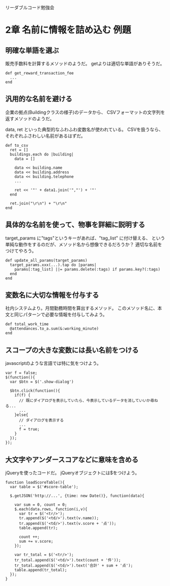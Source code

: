 リーダブルコード勉強会


# 2章 名前に情報を詰め込む 例題


## 明確な単語を選ぶ

販売手数料を計算するメソッドのようだ。
getよりは適切な単語がありそうだ。

```
def get_reward_transaction_fee
  ...
end
```


## 汎用的な名前を避ける

企業の拠点(Buildingクラスの様子)のデータから、
CSVフォーマットの文字列を返すメソッドのようだ。

data, ret といった典型的なふわふわ変数名が使われている。
CSVを扱うなら、それぞれふさわしい名前があるはずだ。

```
def to_csv
  ret = []
  buildings.each do |building|
    data = []

    data << building.name
    data << building.address
    data << building.telephone
    ...

    ret << '"' + data1.join('","') + '"'
  end

  ret.join("\r\n") + "\r\n"
end
```


## 具体的な名前を使って、物事を詳細に説明する


target_params に"tags"というキーがあれば、"tag_list" に付け替える、
という単純な動作をするのだが、メソッド名から想像できるだろうか？
適切な名前をつけてやろう。

```
def update_all_params(target_params)
  target_params.xxx(...).tap do |params|
    params[:tag_list] ||= params.delete(:tags) if params.key?(:tags)
  end
end
```

## 変数名に大切な情報を付与する

社内システムより。月間勤務時間を算出するメソッド。
このメソッド名に、本文と同じパターンで必要な情報を付与してみよう。

```
def total_work_time
  @attendances.to_a.sum(&:working_minute)
end

```

## スコープの大きな変数には長い名前をつける

javascriptのような言語では特に気をつけよう。
```
var f = false;
$(function(){
  var $btn = $('.show-dialog')

  $btn.click(function(){
    if(f) {
      // 既にダイアログを表示していたら、今表示しているデータを消していいか尋ねる...
      ...
    }else{
      // ダイアログを表示する
      ...
      f = true;
    }
  });
});
```

## 大文字やアンダースコアなどに意味を含める

jQueryを使ったコードだ。
jQueryオブジェクトには$をつけよう。
```
function loadScoreTable(){
  var table = $('#score-table');

  $.getJSON('http://...', {time: new Date()}, function(data){

    var sum = 0, count = 0;
    $.each(data.rows, function(i,v){
      var tr = $('<tr/>');
      tr.append($('<td/>').text(v.name));
      tr.append($('<td/>').text(v.score + '点'));
      table.append(tr);

      count ++;
      sum += v.score;
    });

    var tr_total = $('<tr/>');
    tr_total.append($('<td/>').text(count + '件'));
    tr_total.append($('<td/>').text('合計' + sum + '点');
    table.append(tr_total);
  });
}
```

